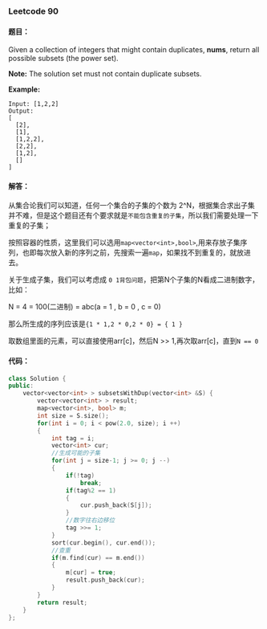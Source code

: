 ### Leetcode 90

#### 题目：

Given a collection of integers that might contain duplicates, **nums**, return all possible subsets (the power set).

**Note:** The solution set must not contain duplicate subsets.

**Example:**

```
Input: [1,2,2]
Output:
[
  [2],
  [1],
  [1,2,2],
  [2,2],
  [1,2],
  []
]
```

#### 解答：

从集合论我们可以知道，任何一个集合的子集的个数为 2^N，根据集合求出子集并不难，但是这个题目还有个要求就是`不能包含重复的子集`，所以我们需要处理一下重复的子集；

按照容器的性质，这里我们可以选用`map<vector<int>,bool>`,用来存放子集序列，也即每次放入新的序列之前，先搜索一遍`map`，如果找不到重复的，就放进去。

关于生成子集，我们可以考虑成 `0 1背包问题`，把第N个子集的N看成二进制数字，比如：

N = 4 = 100(二进制) = abc(a = 1 , b = 0 , c = 0)

那么所生成的序列应该是`{1 * 1,2 * 0,2 * 0} = { 1 }`

取数组里面的元素，可以直接使用arr[c]，然后N >> 1,再次取arr[c]，直到`N == 0` 

#### 代码：

```cpp
class Solution {
public:
    vector<vector<int> > subsetsWithDup(vector<int> &S) {
        vector<vector<int> > result;
        map<vector<int>, bool> m;
        int size = S.size();
        for(int i = 0; i < pow(2.0, size); i ++)
        {
            int tag = i;
            vector<int> cur;
            //生成可能的子集
            for(int j = size-1; j >= 0; j --)
            {
                if(!tag)
                    break;
                if(tag%2 == 1)
                {
                    cur.push_back(S[j]);
                }
                //数字往右边移位
                tag >>= 1;
            }
            sort(cur.begin(), cur.end());
            //查重
            if(m.find(cur) == m.end()) 
            {
                m[cur] = true;
                result.push_back(cur);
            }
        }
        return result;
    }
};
```

